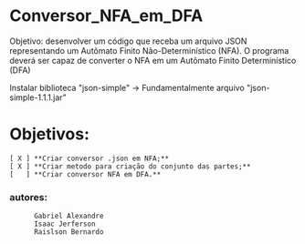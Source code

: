 # Conversor_NFA_em_DFA
Objetivo: desenvolver um código que receba um arquivo JSON representando um Autômato Finito Não-Determinístico (NFA). O programa deverá ser capaz de converter o NFA em um Autômato Finito Determinístico (DFA)

Instalar biblioteca "json-simple"
→ Fundamentalmente arquivo "json-simple-1.1.1.jar"

# Objetivos:
    [ X ] **Criar conversor .json em NFA;**
    [ X ] **Criar metodo para criação do conjunto das partes;**
    [   ] **Criar conversor NFA em DFA.**

### autores: 
          Gabriel Alexandre
          Isaac Jerferson
          Raislson Bernardo
